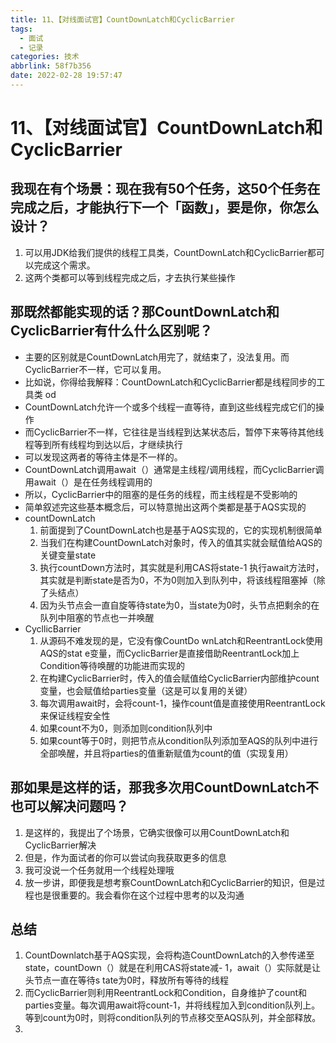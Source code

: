```yaml
---
title: 11、【对线面试官】CountDownLatch和CyclicBarrier
tags:
  - 面试
  - 记录
categories: 技术
abbrlink: 58f7b356
date: 2022-02-28 19:57:47
---
```

# 11、【对线面试官】CountDownLatch和CyclicBarrier

## 我现在有个场景：现在我有50个任务，这50个任务在完成之后，才能执行下一个「函数」，要是你，你怎么设计？

1. 可以用JDK给我们提供的线程工具类，CountDownLatch和CyclicBarrier都可以完成这个需求。
2. 这两个类都可以等到线程完成之后，才去执行某些操作

## 那既然都能实现的话？那CountDownLatch和CyclicBarrier有什么什么区别呢？

- 主要的区别就是CountDownLatch用完了，就结束了，没法复用。而CyclicBarrier不一样，它可以复用。
- 比如说，你得给我解释：CountDownLatch和CyclicBarrier都是线程同步的工具类
  od
- CountDownLatch允许一个或多个线程一直等待，直到这些线程完成它们的操作
- 而CyclicBarrier不一样，它往往是当线程到达某状态后，暂停下来等待其他线程等到所有线程均到达以后，才继续执行
- 可以发现这两者的等待主体是不一样的。
- CountDownLatch调用await（）通常是主线程/调用线程，而CyclicBarrier调用await（）是在任务线程调用的
- 所以，CyclicBarrier中的阻塞的是任务的线程，而主线程是不受影响的
- 简单叙述完这些基本概念后，可以特意抛出这两个类都是基于AQS实现的
- countDownLatch
  1. 前面提到了CountDownLatch也是基于AQS实现的，它的实现机制很简单
  2. 当我们在构建CountDownLatch对象时，传入的值其实就会赋值给AQS的关键变量state
  3. 执行countDown方法时，其实就是利用CAS将state-1
     执行await方法时，其实就是判断state是否为0，不为0则加入到队列中，将该线程阻塞掉（除了头结点）
  4. 因为头节点会一直自旋等待state为0，当state为0时，头节点把剩余的在队列中阻塞的节点也一并唤醒
- CycllicBarrier
  1. 从源码不难发现的是，它没有像CountDo wnLatch和ReentrantLock使用AQS的stat e变量，而CyclicBarrier是直接借助ReentrantLock加上Condition等待唤醒的功能进而实现的
  2. 在构建CyclicBarrier时，传入的值会赋值给CyclicBarrier内部维护count变量，也会赋值给parties变量（这是可以复用的关键）
  3. 每次调用await时，会将count-1，操作count值是直接使用ReentrantLock来保证线程安全性
  4. 如果count不为0，则添加则condition队列中
  5. 如果count等于0时，则把节点从condition队列添加至AQS的队列中进行全部唤醒，并且将parties的值重新赋值为count的值（实现复用）

## 那如果是这样的话，那我多次用CountDownLatch不也可以解决问题吗？

1. 是这样的，我提出了个场景，它确实很像可以用CountDownLatch和CyclicBarrier解决
2. 但是，作为面试者的你可以尝试向我获取更多的信息
3. 我可没说一个任务就用一个线程处理哦
4. 放一步讲，即便我是想考察CountDownLatch和CyclicBarrier的知识，但是过程也是很重要的。我会看你在这个过程中思考的以及沟通

## 总结

1. CountDownlatch基于AQS实现，会将构造CountDownLatch的入参传递至state，countDown（）就是在利用CAS将state减- 1，await（）实际就是让头节点一直在等待s tate为0时，释放所有等待的线程
2. 而CyclicBarrier则利用ReentrantLock和Condition，自身维护了count和parties变量。每次调用await将count-1，并将线程加入到condition队列上。等到count为0时，则将condition队列的节点移交至AQS队列，并全部释放。
3. 